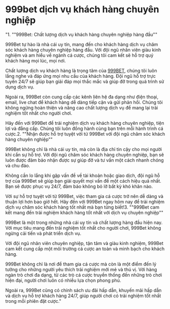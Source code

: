 # 999bet dịch vụ khách hàng chuyên nghiệp
"1. ""999Bet: Chất lượng dịch vụ khách hàng chuyên nghiệp hàng đầu""
 
 999Bet tự hào là nhà cái uy tín, mang đến cho khách hàng dịch vụ chăm sóc khách hàng chuyên nghiệp hàng đầu. Với đội ngũ nhân viên giàu kinh nghiệm và am hiểu về ngành cá cược, chúng tôi cam kết sẽ hỗ trợ quý khách hàng mọi lúc, mọi nơi.
 
 Chất lượng dịch vụ khách hàng là trọng tâm của [999BET](https://999bet.today), chúng tôi luôn lắng nghe và đáp ứng mọi nhu cầu của khách hàng. Đội ngũ hỗ trợ trực tuyến 24/7 sẽ giúp bạn giải đáp mọi thắc mắc và giúp đỡ trong quá trình sử dụng dịch vụ.
 
 Ngoài ra, 999Bet còn cung cấp các kênh liên hệ đa dạng như điện thoại, email, live chat để khách hàng dễ dàng tiếp cận và gửi phản hồi. Chúng tôi không ngừng hoàn thiện và nâng cao chất lượng dịch vụ để mang lại trải nghiệm tốt nhất cho người chơi.
 
 Hãy đến với 999Bet để trải nghiệm dịch vụ khách hàng chuyên nghiệp, tiện lợi và đẳng cấp. Chúng tôi luôn đồng hành cùng bạn trên mỗi hành trình cá cược.2. ""Nhận được hỗ trợ tuyệt vời từ 999Bet với đội ngũ chăm sóc khách hàng chuyên nghiệp""
 
 999Bet không chỉ là nhà cái uy tín, mà còn là địa chỉ tin cậy cho mọi người khi cần sự hỗ trợ. Với đội ngũ chăm sóc khách hàng chuyên nghiệp, bạn sẽ luôn được đảm bảo nhận được sự giúp đỡ và tư vấn một cách nhanh chóng và chu đáo.
 
 Không cần lo lắng khi gặp vấn đề về tài khoản hoặc giao dịch, đội ngũ hỗ trợ của 999Bet sẽ giúp bạn giải quyết mọi vấn đề một cách hiệu quả nhất. Bạn sẽ được phục vụ 24/7, đảm bảo không bỏ lỡ bất kỳ khó khăn nào.
 
 Với sự hỗ trợ tuyệt vời từ 999Bet, việc tham gia cá cược trở nên dễ dàng và thuận lợi hơn bao giờ hết. Hãy đến với 999Bet ngay hôm nay để trải nghiệm dịch vụ chăm sóc khách hàng tốt nhất mà bạn từng biết!3. ""999Bet cam kết mang đến trải nghiệm khách hàng tốt nhất với dịch vụ chuyên nghiệp"" 
 
 999Bet là một trong những nhà cái uy tín và chất lượng hàng đầu hiện nay. Với mục tiêu mang đến trải nghiệm tốt nhất cho người chơi, 999Bet không ngừng cải tiến và phát triển dịch vụ.
 
 Với đội ngũ nhân viên chuyên nghiệp, tận tâm và giàu kinh nghiệm, 999Bet cam kết cung cấp một môi trường cá cược an toàn và minh bạch cho khách hàng.
 
 999Bet không chỉ là nơi để tham gia cá cược mà còn là một điểm đến lý tưởng cho những người yêu thích trải nghiệm mới mẻ và thú vị. Với hàng ngàn trò chơi đa dạng, từ các trò cá cược truyền thống đến những trò chơi hiện đại, người chơi luôn có nhiều lựa chọn phong phú.
 
 Ngoài ra, 999Bet cũng có chính sách ưu đãi hấp dẫn, khuyến mãi hấp dẫn và dịch vụ hỗ trợ khách hàng 24/7, giúp người chơi có trải nghiệm tốt nhất trong mỗi phiên đặt cược."
